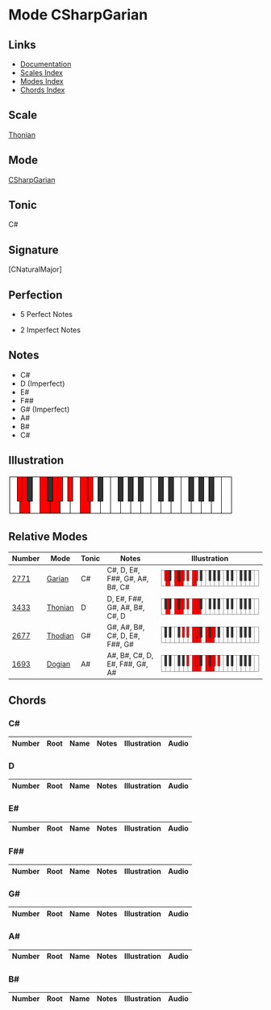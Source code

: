 # Mode CSharpGarian

## Links

- [Documentation](index.md)
- [Scales Index](Scales.md)
- [Modes Index](Modes.md)
- [Chords Index](Chords.md)

## Scale

[Thonian](ScaleThonian.md)

## Mode

[CSharpGarian](ModeCSharpGarian.md)

## Tonic

C#

## Signature

[CNaturalMajor]

## Perfection

 - 5 Perfect Notes

 - 2 Imperfect Notes

## Notes

- C#
- D (Imperfect)
- E#
- F##
- G# (Imperfect)
- A#
- B#
- C#

## Illustration

![CSharpGarian](ModeCSharpGarian.png)

## Relative Modes

| Number | Mode | Tonic | Notes | Illustration |
|--------|------|-------|-------|--------------|
| [2771](https://ianring.com/musictheory/scales/2771) | [Garian](ModeGarian.md) | C# | C#, D, E#, F##, G#, A#, B#, C# | ![CSharpGarian](ModeCSharpGarian.png) |
| [3433](https://ianring.com/musictheory/scales/3433) | [Thonian](ModeThonian.md) | D | D, E#, F##, G#, A#, B#, C#, D | ![DNaturalThonian](ModeDNaturalThonian.png) |
| [2677](https://ianring.com/musictheory/scales/2677) | [Thodian](ModeThodian.md) | G# | G#, A#, B#, C#, D, E#, F##, G# | ![GSharpThodian](ModeGSharpThodian.png) |
| [1693](https://ianring.com/musictheory/scales/1693) | [Dogian](ModeDogian.md) | A# | A#, B#, C#, D, E#, F##, G#, A# | ![ASharpDogian](ModeASharpDogian.png) |

## Chords

### C#

| Number | Root | Name | Notes | Illustration | Audio |
|--------|------|------|-------|--------------|-------|

### D

| Number | Root | Name | Notes | Illustration | Audio |
|--------|------|------|-------|--------------|-------|

### E#

| Number | Root | Name | Notes | Illustration | Audio |
|--------|------|------|-------|--------------|-------|

### F##

| Number | Root | Name | Notes | Illustration | Audio |
|--------|------|------|-------|--------------|-------|

### G#

| Number | Root | Name | Notes | Illustration | Audio |
|--------|------|------|-------|--------------|-------|

### A#

| Number | Root | Name | Notes | Illustration | Audio |
|--------|------|------|-------|--------------|-------|

### B#

| Number | Root | Name | Notes | Illustration | Audio |
|--------|------|------|-------|--------------|-------|

